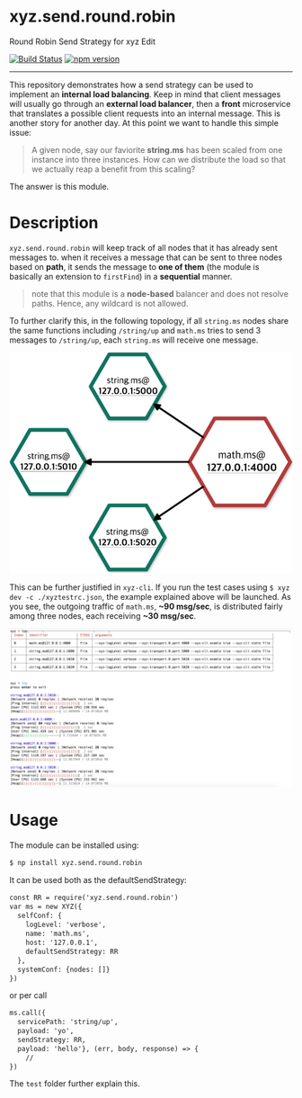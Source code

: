 # xyz.send.round.robin
Round Robin Send Strategy for xyz Edit

[![Build Status](https://travis-ci.org/node-xyz/xyz.send.round.robin.svg?branch=master)](https://travis-ci.org/node-xyz/xyz.send.round.robin) [![npm version](https://badge.fury.io/js/xyz.send.round.robin.svg)](https://badge.fury.io/js/xyz.send.round.robin)

---

This repository demonstrates how a send strategy can be used to implement an **internal load balancing**. Keep in mind that client messages will usually go through an **external load balancer**, then a **front** microservice that translates a possible client requests into an internal message. This is another story for another day. At this point we want to handle this simple issue:

> A given node, say our faviorite **string.ms** has been scaled from one instance into three instances. How can we distribute the load so that we actually reap a benefit from this scaling?

The answer is this module.

# Description

`xyz.send.round.robin` will keep track of all nodes that it has already sent messages to. when it receives a message that can be sent to three nodes based on **path**, it sends the message to **one of them** (the module is basically an extension to `firstFind`) in a **sequential** manner.

> note that this module is a **node-based** balancer and does not resolve paths. Hence, any wildcard is not allowed.

To further clarify this, in the following topology, if all `string.ms` nodes share the same functions including `/string/up` and `math.ms` tries to send 3 messages to `/string/up`, each `string.ms` will receive one message.

![](https://github.com/node-xyz/xyz.send.round.robin/blob/master/media/2.png?raw=true)

This can be further justified in `xyz-cli`. If you run the test cases using `$ xyz dev -c ./xyztestrc.json`, the example explained above will be launched. As you see, the outgoing traffic of `math.ms`, **~90 msg/sec**, is distributed fairly among three nodes, each receiving **~30 msg/sec**.

![example](https://github.com/node-xyz/xyz.send.round.robin/blob/master/media/1.png?raw=true)


# Usage

The module can be installed using:

```bash
$ np install xyz.send.round.robin
```

It can be used both as the defaultSendStrategy:

```
const RR = require('xyz.send.round.robin')
var ms = new XYZ({
  selfConf: {
    logLevel: 'verbose',
    name: 'math.ms',
    host: '127.0.0.1',
    defaultSendStrategy: RR
  },
  systemConf: {nodes: []}
})

```

or per call

```
ms.call({
  servicePath: 'string/up',
  payload: 'yo',
  sendStrategy: RR,
  payload: 'hello'}, (err, body, response) => {
    //
})
```

The `test` folder further explain this.
